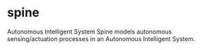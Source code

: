 # spine
Autonomous Intelligent System Spine models autonomous sensing/actuation processes in an Autonomous Intelligent System.
